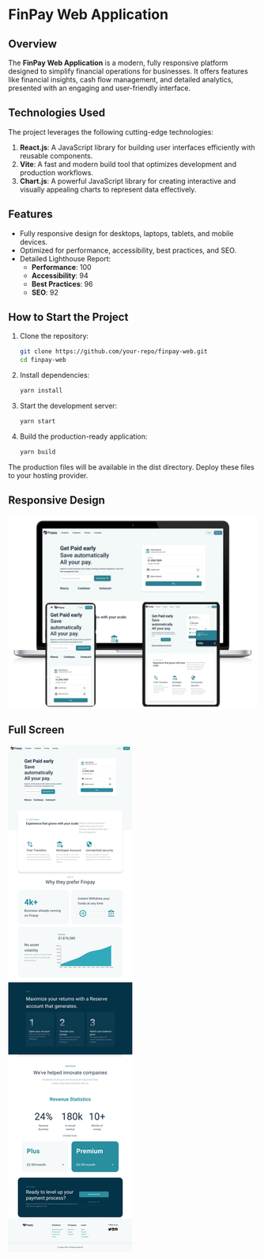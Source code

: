 # FinPay Web Application

## Overview

The **FinPay Web Application** is a modern, fully responsive platform designed to simplify financial operations for businesses. It offers features like financial insights, cash flow management, and detailed analytics, presented with an engaging and user-friendly interface.

## Technologies Used

The project leverages the following cutting-edge technologies:

1. **React.js**: A JavaScript library for building user interfaces efficiently with reusable components.
2. **Vite**: A fast and modern build tool that optimizes development and production workflows.
3. **Chart.js**: A powerful JavaScript library for creating interactive and visually appealing charts to represent data effectively.

## Features

- Fully responsive design for desktops, laptops, tablets, and mobile devices.
- Optimized for performance, accessibility, best practices, and SEO.
- Detailed Lighthouse Report:
  - **Performance**: 100
  - **Accessibility**: 94
  - **Best Practices**: 96
  - **SEO**: 92

## How to Start the Project

1. Clone the repository:

   ```bash
   git clone https://github.com/your-repo/finpay-web.git
   cd finpay-web

   ```

2. Install dependencies:

   ```bash
   yarn install

   ```

3. Start the development server:

   ```bash
   yarn start

   ```

4. Build the production-ready application:
   ```bash
   yarn build
   ```

The production files will be available in the dist directory. Deploy these files to your hosting provider.

## Responsive Design

![FinPay Dashboard](src/assets/Design%20Screen%20.png 'FinPay Dashboard Screenshot')

## Full Screen

![FinPay Dashboard](src/assets/full-screen.png 'FinPay Dashboard Screenshot')
